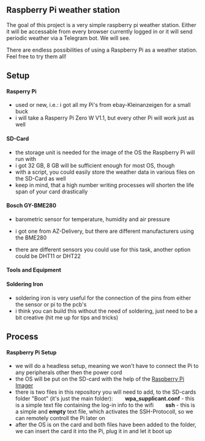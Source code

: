 ## Raspberry Pi weather station

The goal of this project is a very simple raspberry pi weather station. Either it will be accessable from every browser currently logged in
or it will send periodic weather via a Telegram bot.
We will see.

There are endless possibilities of using a Raspberry Pi as a weather station. Feel free to try them all!
## Setup

#### Rasperry Pi
- used or new, i.e.: i got all my Pi's from ebay-Kleinanzeigen for a small buck
- i will take a Rasperry Pi Zero W V1.1, but every other Pi will work just as well

#### SD-Card
- the storage unit is needed for the image of the OS the Raspberry Pi will run with
- i got 32 GB, 8 GB will be sufficient enough for most OS, though
- with a script, you could easily store the weather data in various files on the SD-Card as well
- keep in mind, that a high number writing processes will shorten the life span of your card drastically

#### Bosch GY-BME280
- barometric sensor for temperature, humidity and air pressure
- i got one from AZ-Delivery, but there are different manufacturers using the BME280

- there are different sensors you could use for this task, another option could be DHT11 or DHT22

#### Tools and Equipment

#### Soldering Iron
- soldering iron is very useful for the connection of the pins from either the sensor or pi to the pcb's
- i think you can build this without the need of soldering, just need to be a bit creative (hit me up for tips and tricks)
  

## Process

#### Raspberry Pi Setup

- we will do a headless setup, meaning we won't have to connect the Pi to any peripherals other then the power cord
- the OS will be put on the SD-card with the help of the [Raspberry Pi Imager](https://www.raspberrypi.com/software/)
- there is two files in this repository you will need to add, to the SD-cards folder "Boot" (it's just the main folder):
&nbsp;&nbsp;&nbsp;&nbsp;&nbsp;&nbsp; **wpa_supplicant.conf** - this is a simple text file containing the log-in info to the wifi
&nbsp;&nbsp;&nbsp;&nbsp;&nbsp;&nbsp; **ssh** - this is a simple and **empty** text file, which activates the SSH-Protocoll, so we can remotely controll the Pi later on
- after the OS is on the card and both files have been added to the folder, we can insert the card it into the Pi, plug it in and let it boot up

